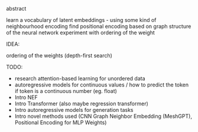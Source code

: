 abstract

learn a vocabulary of latent embeddings - using some kind of neighbourhood encoding
find positional encoding based on graph structure of the neural network
experiment with ordering of the weight


IDEA:

ordering of the weights (depth-first search)



TODO:

- research attention-based learning for unordered data
- autoregressive models for continuous values / how to predict the token if token is a continuous number (eg. float)
- Intro NEF
- Intro Transformer (also maybe regression transformer)
- Intro autoregressive models for generation tasks
- Intro novel methods used (CNN Graph Neighbor Embedding (MeshGPT), Positional Encoding for MLP Weights)